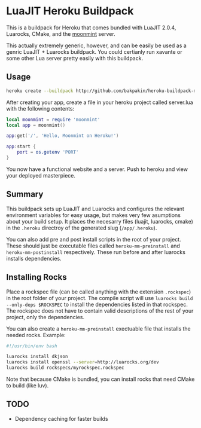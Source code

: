# LuaJIT Heroku Buildpack

This is a buildpack for Heroku that comes bundled with LuaJIT 2.0.4, Luarocks, CMake,
and the [moonmint](https://github.com/bakpakin/moonmint) server.

This actually extremely generic, however, and can be easily be used as a genric LuaJIT +
Luarocks buildpack. You could certianly run xavante or some other Lua server pretty
easily with this buildpack.

## Usage

```bash
heroku create --buildpack http://github.com/bakpakin/heroku-buildpack-moonmint.git
```

After creating your app, create a file in your heroku project called server.lua
with the following contents:

```lua
local moonmint = require 'moonmint'
local app = moonmint()

app:get('/', 'Hello, Moonmint on Heroku!')

app:start {
    port = os.getenv 'PORT'
}
```

You now have a functional website and a server. Push to heroku and view your deployed masterpiece.

## Summary

This buildpack sets up LuaJIT and Luarocks and configures the relevant environment
variables for easy usage, but makes very few asumptions about your build setup.
It places the necesarry files (luajit, luarocks, cmake) in the `.heroku` directroy
of the generated slug (`/app/.heroku`).

You can also add pre and post install scripts in the root of your project. These should
just be executable files called `heroku-mm-preinstall` and `heroku-mm-postinstall`
respectively. These run before and after luarocks installs dependencies.

## Installing Rocks

Place a rockspec file (can be called anything with the extension `.rockspec`) in the root
folder of your project. The compile script will use `luarocks build --only-deps $ROCKSPEC`
to install the dependencies listed in that rockspec. The rockspec does not have to contain
valid descriptions of the rest of your project, only the dependencies.

You can also create a `heroku-mm-preinstall` exectuable file that installs the needed
rocks. Example:

```bash
#!/usr/bin/env bash

luarocks install dkjson
luarocks install openssl --server=http://luarocks.org/dev
luarocks build rockspecs/myrockspec.rockspec
```

Note that because CMake is bundled, you can install rocks that need CMake to build (like luv).

## TODO

* Dependency caching for faster builds
